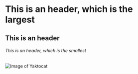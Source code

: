 # This is an header, which is the largest

## This is an header

###### This is an header, which is the smallest

![Image of Yaktocat](https://static-00.iconduck.com/assets.00/web-developer-illustration-2005x2048-fal2biag.png)
